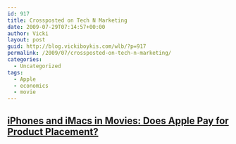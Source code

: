 ```yaml
---
id: 917
title: Crossposted on Tech N Marketing
date: 2009-07-29T07:14:57+00:00
author: Vicki
layout: post
guid: http://blog.vickiboykis.com/wlb/?p=917
permalink: /2009/07/crossposted-on-tech-n-marketing/
categories:
  - Uncategorized
tags:
  - Apple
  - economics
  - movie
---
```

## <a title="iPhones and iMacs in Movies: Does Apple Pay?" rel="bookmark" href="http://technmarketing.com/random/iphones-and-imacs-in-movies-does-apple-pay/">iPhones and iMacs in Movies: Does Apple Pay for Product Placement?<br /> </a>
